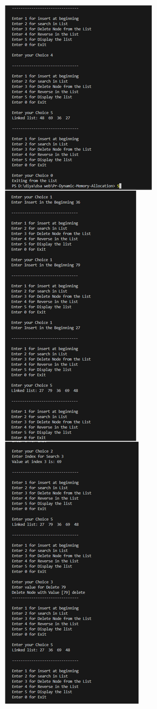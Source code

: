 
![alt text](<Screenshot 2025-05-29 124956.png>) 
![alt text](<Screenshot 2025-05-29 124851.png>) 
![alt text](<Screenshot 2025-05-29 124927.png>)
